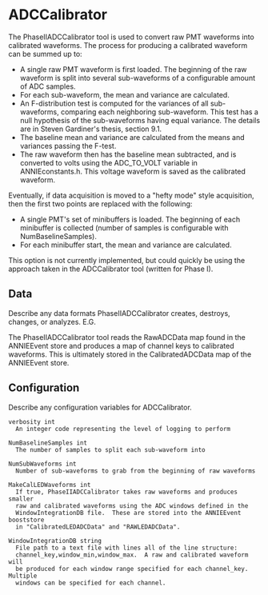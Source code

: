 # ADCCalibrator

The PhaseIIADCCalibrator tool is used to convert raw PMT waveforms into calibrated
waveforms.  The process for producing a calibrated waveform can be summed up to:

  - A single raw PMT waveform is first loaded. The beginning of the raw waveform
    is split into several sub-waveforms of a configurable amount of ADC samples. 
  - For each sub-waveform, the mean and variance are calculated.
  - An F-distribution test is computed for the variances of all sub-waveforms, comparing
    each neighboring sub-waveform.  This test has a null hypothesis of the 
    sub-waveforms having equal variance. 
    The details are in Steven Gardiner's thesis, section 9.1. 
  - The baseline mean and variance are calculated from the means and variances
    passing the F-test.
  - The raw waveform then has the baseline mean subtracted, and is converted
    to volts using the ADC_TO_VOLT variable in ANNIEconstants.h.  This voltage
    waveform is saved as the calibrated waveform.

Eventually, if data acquisition is moved to a "hefty mode" style acquisition, then
the first two points are replaced with the following:
  - A single PMT's set of minibuffers is loaded.  The beginning of each minibuffer
    is collected (number of samples is configurable with NumBaselineSamples).
  - For each minibuffer start, the mean and variance are calculated.

This option is not currently implemented, but could quickly be using the
approach taken in the ADCCalibrator tool (written for Phase I).

## Data

Describe any data formats PhaseIIADCCalibrator creates, destroys, changes, or analyzes. E.G.

The PhaseIIADCCalibrator tool reads the RawADCData map found in the ANNIEEvent store
and produces a map of channel keys to calibrated waveforms.  This is ultimately
stored in the CalibratedADCData map of the ANNIEEvent store.


## Configuration

Describe any configuration variables for ADCCalibrator.

```
verbosity int
  An integer code representing the level of logging to perform

NumBaselineSamples int
  The number of samples to split each sub-waveform into

NumSubWaveforms int
  Number of sub-waveforms to grab from the beginning of raw waveforms

MakeCalLEDWaveforms int
  If true, PhaseIIADCCalibrator takes raw waveforms and produces smaller 
  raw and calibrated waveforms using the ADC windows defined in the 
  WindowIntegrationDB file.  These are stored into the ANNIEEvent booststore
  in "CalibratedLEDADCData" and "RAWLEDADCData".

WindowIntegrationDB string
  File path to a text file with lines all of the line structure:
  channel_key,window_min,window_max.  A raw and calibrated waveform will
  be produced for each window range specified for each channel_key.  Multiple
  windows can be specified for each channel.

```
```
